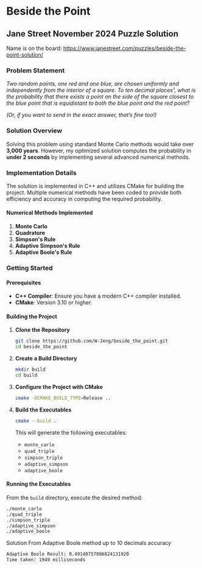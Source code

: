# Beside the Point

## Jane Street November 2024 Puzzle Solution

Name is on the board: https://www.janestreet.com/puzzles/beside-the-point-solution/

### Problem Statement

*Two random points, one red and one blue, are chosen uniformly and independently from the interior of a square. To ten decimal places¹, what is the probability that there exists a point on the side of the square closest to the blue point that is equidistant to both the blue point and the red point?*

*(Or, if you want to send in the exact answer, that’s fine too!)*

### Solution Overview

Solving this problem using standard Monte Carlo methods would take over **3,000 years**. However, my optimized solution computes the probability in **under 2 seconds** by implementing several advanced numerical methods.

### Implementation Details

The solution is implemented in C++ and utilizes CMake for building the project. Multiple numerical methods have been coded to provide both efficiency and accuracy in computing the required probability.

#### Numerical Methods Implemented

1. **Monte Carlo**
2. **Quadrature**
3. **Simpson's Rule**
4. **Adaptive Simpson's Rule**
5. **Adaptive Boole's Rule**

### Getting Started

#### Prerequisites

- **C++ Compiler**: Ensure you have a modern C++ compiler installed.
- **CMake**: Version 3.10 or higher.

#### Building the Project

1. **Clone the Repository**

    ```bash
    git clone https://github.com/W-Jeng/beside_the_point.git
    cd beside_the_point
    ```

2. **Create a Build Directory**

    ```bash
    mkdir build
    cd build
    ```

3. **Configure the Project with CMake**

    ```bash
    cmake -DCMAKE_BUILD_TYPE=Release ..
    ```

4. **Build the Executables**

    ```bash
    cmake --build .
    ```

    This will generate the following executables:

    - `monte_carlo`
    - `quad_triple`
    - `simpson_triple`
    - `adaptive_simpson`
    - `adaptive_boole`

#### Running the Executables

From the `build` directory, execute the desired method:

```bash
./monte_carlo
./quad_triple
./simpson_triple
./adaptive_simpson
./adaptive_boole
```

Solution From Adaptive Boole method up to 10 decimals accuracy
```bash
Adaptive Boole Result: 0.49140757886824131920
Time taken: 1949 milliseconds
```
